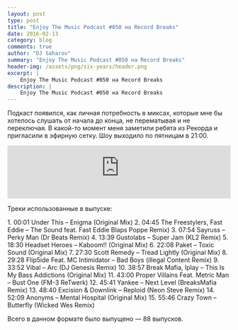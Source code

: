 ```yaml
---
layout: post
type: post
title: "Enjoy The Music Podcast #050 на Record Breaks"
date: 2016-02-13
category: blog
comments: true
author: "DJ Saharov"
summary: "Enjoy The Music Podcast #050 на Record Breaks"
header-img: /assets/png/six-years/header.png
excerpt: |
    Enjoy The Music Podcast #050 на Record Breaks
description: |
    Enjoy The Music Podcast #050 на Record Breaks
---
```


<p>
<span class="firstcharacter">П</span>одкаст появился, как личная потребность в миксах, которые мне бы хотелось слушать от начала до конца, не перематывая и не переключая. В какой-то момент меня заметили ребята из Рекорда и пригласили в эфирную сетку. Шоу выходило по пятницам в 21:00.
</p>

<iframe width="100%" height="120" src="https://player-widget.mixcloud.com/widget/iframe/?hide_cover=1&feed=%2Fdjsaharovofficial%2Fenjoy-the-music-podcast-050%2F" frameborder="0" allow="encrypted-media; fullscreen; autoplay; idle-detection; speaker-selection; web-share;" ></iframe>

<p>Треки использованные в выпуске:</p>
1. 00:01 Under This – Enigma (Original Mix)
2. 04:45 The Freestylers, Fast Eddie – The Sound feat. Fast Eddie Blaps Poppe Remix)
3. 07:54 Sayruss  – Perky Man (Dr Beats Remix)
4. 13:39 Gustolabs – Super Jam (KL2 Remix)
5. 18:30 Headset Heroes – Kaboom!! (Original Mix)
6. 22:08 Paket – Toxic Sound (Original Mix)
7. 27:30 Scott Remedy – Tread Lightly (Original Mix)
8. 29:28 Flip5ide Feat. MC Intimidator – Bad Boys (illegal Content Remix)
9. 33:52 Vibal  – Arc (DJ Genesis Remix)
10. 38:57 Break Mafia, Iplay – This Is My Bass Addictions (Original Mix)
11. 43:00 Proper Villains Feat. Metric Man – Bust One (FM-3 ReTwerk)
12. 45:41 Yankee  – Next Level (BreaksMafia Remix)
13. 48:40 Excision & Downlink – Reploid (Neon Steve Remix)
14. 52:09 Anonyms – Mental Hospital (Original Mix)
15. 55:46 Crazy Town – Butterfly (Wicked Wes Remix)

<p>Всего в данном формате было выпущено &mdash; 88 выпусков.</p>